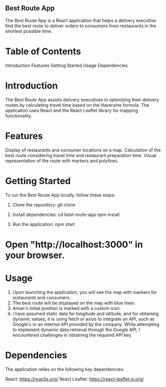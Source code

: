 ## Best Route App

The Best Route App is a React application that helps a delivery executive find the best route to deliver orders to consumers from restaurants in the shortest possible time.

# Table of Contents
Introduction
Features
Getting Started
Usage
Dependencies

# Introduction
The Best Route App assists delivery executives in optimizing their delivery routes by calculating travel time based on the Haversine formula. The application uses React and the React Leaflet library for mapping functionality.

# Features
Display of restaurants and consumer locations on a map.
Calculation of the best route considering travel time and restaurant preparation time.
Visual representation of the route with markers and polylines.

# Getting Started
To run the Best Route App locally, follow these steps:

1. Clone the repository:
git clone <repository-url>

2. Install dependencies:
cd best-route-app
npm install

3. Run the application:
npm start

# Open "http://localhost:3000" in your browser.

# Usage

1. Upon launching the application, you will see the map with markers for restaurants and consumers.
2. The best route will be displayed on the map with blue lines.
3. Aman's initial position is marked with a custom icon.
4. I have assumed static data for longitude and latitude, and for obtaining dynamic values, it is using fetch or axios to integrate an API, such as Google's or an internal API provided by the company. While attempting to implement dynamic data retrieval through the Google API, I encountered challenges in obtaining the required API key.

# Dependencies
The application relies on the following key dependencies:

React: https://reactjs.org/
React Leaflet: https://react-leaflet.js.org/
